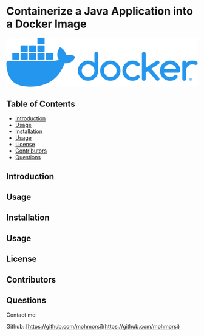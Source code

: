 # Containerize a Java Application into a Docker Image

![image](./img/docker1.png)

## Table of Contents
* [Introduction](#introduction)
* [Usage](#usage)
* [Installation](#installation)
* [Usage](#usage)
* [License](#license)
* [Contributors](#contributors)
* [Questions](#questions)

## Introduction

## Usage

## Installation

## Usage

## License

## Contributors

## Questions
Contact me:

Github: [https://github.com/mohmorsi](https://github.com/mohmorsi)




